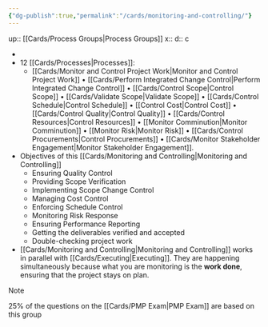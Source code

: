 ```yaml
---
{"dg-publish":true,"permalink":"/cards/monitoring-and-controlling/"}
---
```


up:: [[Cards/Process Groups\|Process Groups]] 
x:: 
d:: c

- 
- ﻿﻿12 [[Cards/Processes\|Processes]]: 
	- [[Cards/Monitor and Control Project Work\|Monitor and Control Project Work]] • [[Cards/Perform Integrated Change Control\|Perform Integrated Change Control]] • [[Cards/Control Scope\|Control Scope]] • [[Cards/Validate Scope\|Validate Scope]] • [[Cards/Control Schedule\|Control Schedule]] • [[Control Cost\|Control Cost]] • [[Cards/Control Quality\|Control Quality]] • [[Cards/Control Resources\|Control Resources]] • [[Monitor Comminution\|Monitor Comminution]] • [[Monitor Risk\|Monitor Risk]] • [[Cards/Control Procurements\|Control Procurements]] • [[Cards/Monitor Stakeholder Engagement\|Monitor Stakeholder Engagement]].
- Objectives of this [[Cards/Monitoring and Controlling\|Monitoring and Controlling]] 
	- Ensuring Quality Control
	- ﻿﻿Providing Scope Verification
	- ﻿﻿Implementing Scope Change Control
	- ﻿﻿Managing Cost Control
	- ﻿﻿Enforcing Schedule Control
	- ﻿﻿Monitoring Risk Response
	- ﻿Ensuring Performance Reporting  
	- Getting the deliverables verified and accepted
	- ﻿﻿Double-checking project work
- [[Cards/Monitoring and Controlling\|Monitoring and Controlling]] works in parallel with [[Cards/Executing\|Executing]]. They are happening simultaneously because what you are monitoring is the **work done**, ensuring that the project stays on plan. 


> [!Note]
> 25% of the questions on the [[Cards/PMP Exam\|PMP Exam]] are based on this group

